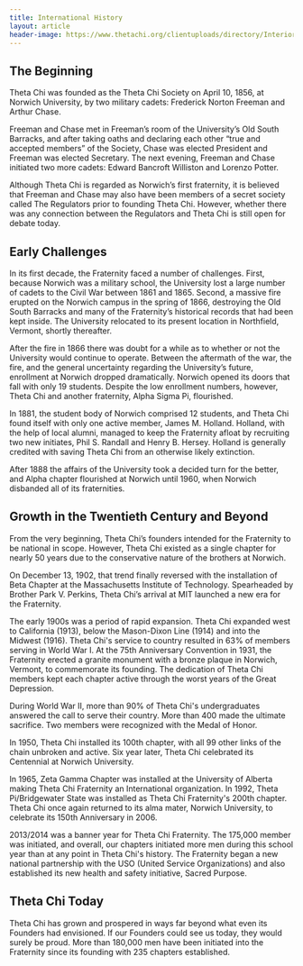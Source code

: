 ```yaml
---
title: International History
layout: article
header-image: https://www.thetachi.org/clientuploads/directory/Interior_Banners/interior-banner-history.jpg
---
```


## The Beginning

Theta Chi was founded as the Theta Chi Society on April 10, 1856, at Norwich University, by two military cadets: Frederick Norton Freeman and Arthur Chase.

Freeman and Chase met in Freeman’s room of the University’s Old South Barracks, and after taking oaths and declaring each other “true and accepted members” of the Society, Chase was elected President and Freeman was elected Secretary. The next evening, Freeman and Chase initiated two more cadets: Edward Bancroft Williston and Lorenzo Potter.

Although Theta Chi is regarded as Norwich’s first fraternity, it is believed that Freeman and Chase may also have been members of a secret society called The Regulators prior to founding Theta Chi. However, whether there was any connection between the Regulators and Theta Chi is still open for debate today.

## Early Challenges

In its first decade, the Fraternity faced a number of challenges. First, because Norwich was a military school, the University lost a large number of cadets to the Civil War between 1861 and 1865. Second, a massive fire erupted on the Norwich campus in the spring of 1866, destroying the Old South Barracks and many of the Fraternity’s historical records that had been kept inside. The University relocated to its present location in Northfield, Vermont, shortly thereafter.

After the fire in 1866 there was doubt for a while as to whether or not the University would continue to operate. Between the aftermath of the war, the fire, and the general uncertainty regarding the University’s future, enrollment at Norwich dropped dramatically. Norwich opened its doors that fall with only 19 students. Despite the low enrollment numbers, however, Theta Chi and another fraternity, Alpha Sigma Pi, flourished.

In 1881, the student body of Norwich comprised 12 students, and Theta Chi found itself with only one active member, James M. Holland. Holland, with the help of local alumni, managed to keep the Fraternity afloat by recruiting two new initiates, Phil S. Randall and Henry B. Hersey. Holland is generally credited with saving Theta Chi from an otherwise likely extinction.

After 1888 the affairs of the University took a decided turn for the better, and Alpha chapter flourished at Norwich until 1960, when Norwich disbanded all of its fraternities.

## Growth in the Twentieth Century and Beyond

From the very beginning, Theta Chi’s founders intended for the Fraternity to be national in scope. However, Theta Chi existed as a single chapter for nearly 50 years due to the conservative nature of the brothers at Norwich.

On December 13, 1902, that trend finally reversed with the installation of Beta Chapter at the Massachusetts Institute of Technology. Spearheaded by Brother Park V. Perkins, Theta Chi’s arrival at MIT launched a new era for the Fraternity.

The early 1900s was a period of rapid expansion. Theta Chi expanded west to California (1913), below the Mason-Dixon Line (1914) and into the Midwest (1916). Theta Chi's service to country resulted in 63% of members serving in World War I.  At the 75th Anniversary Convention in 1931, the Fraternity erected a granite monument with a bronze plaque in Norwich, Vermont, to commemorate its founding. The dedication of Theta Chi members kept each chapter active through the worst years of the Great Depression.

During World War II, more than 90% of Theta Chi's undergraduates answered the call to serve their country.  More than 400 made the ultimate sacrifice. Two members were recognized with the Medal of Honor.

In 1950, Theta Chi installed its 100th chapter, with all 99 other links of the chain unbroken and active. Six year later, Theta Chi celebrated its Centennial at Norwich University.
			
In 1965, Zeta Gamma Chapter was installed at the University of Alberta making Theta Chi Fraternity an International organization.  In 1992, Theta Pi/Bridgewater State was installed as Theta Chi Fraternity's 200th chapter. Theta Chi once again returned to its alma mater, Norwich University, to celebrate its 150th Anniversary in 2006.
			
2013/2014 was a banner year for Theta Chi Fraternity. The 175,000 member was initiated, and overall, our chapters initiated more men during this school year than at any point in Theta Chi's history. The Fraternity began a new national partnership with the USO (United Service Organizations) and also established its new health and safety initiative, Sacred Purpose.

## Theta Chi Today

Theta Chi has grown and prospered in ways far beyond what even its Founders had envisioned. If our Founders could see us today, they would surely be proud. More than 180,000 men have been initiated into the Fraternity since its founding with 235 chapters established.

